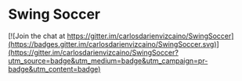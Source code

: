 # Swing Soccer

[![Join the chat at https://gitter.im/carlosdarienvizcaino/SwingSoccer](https://badges.gitter.im/carlosdarienvizcaino/SwingSoccer.svg)](https://gitter.im/carlosdarienvizcaino/SwingSoccer?utm_source=badge&utm_medium=badge&utm_campaign=pr-badge&utm_content=badge)
